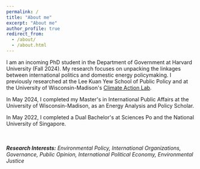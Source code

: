 ```yaml
---
permalink: /
title: "About me"
excerpt: "About me"
author_profile: true
redirect_from: 
  - /about/
  - /about.html
---
```


I am an incoming PhD student in the Department of Government at Harvard University (Fall 2024). My research focuses on unpacking the linkages between international politics and domestic energy policymaking. I previously researched at the Lee Kuan Yew School of Public Policy and at the University of Wisconsin-Madison's [Climate Action Lab](https://www.climateactionlab.com/).

In May 2024, I completed my Master's in International Public Affairs at the University of Wisconsin-Madison, as an Energy Analysis and Policy Scholar. 

In May 2022, I completed a Dual Bachelor's at Sciences Po and the National University of Singapore. 

<br>
<br>
<i><b>Research Interests:</b> Environmental Policy, International Organizations, Governance, Public Opinion, International Political Economy, Environmental Justice<i>

